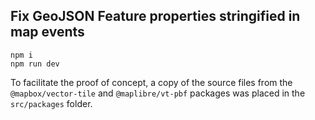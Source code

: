 ## Fix GeoJSON Feature properties stringified in map events

```console
npm i
npm run dev
```

To facilitate the proof of concept, a copy of the source files from the `@mapbox/vector-tile` and `@maplibre/vt-pbf` packages was placed in the `src/packages` folder.
